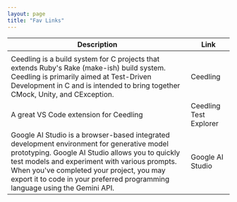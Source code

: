 ```yaml
---
layout: page
title: "Fav Links"
---
```

  
 <head>
</head>

<!-- Google tag (gtag.js) -->
<script async src="https://www.googletagmanager.com/gtag/js?id=G-TTC6RSBSSV"></script>
<script>
  window.dataLayer = window.dataLayer || [];
  function gtag(){dataLayer.push(arguments);}
  gtag('js', new Date());
  gtag('config', 'G-TTC6RSBSSV');
</script>

<table>
  <thead>
    <tr>
      <th>Description</th>
      <th>Link</th>
    </tr>
  </thead>
  <tbody>
    <tr>
      <td></td>
      <td><a href=""></a></td>
    </tr>
    <tr>
      <td>Ceedling is a build system for C projects that extends Ruby's Rake (make-ish) build system. Ceedling is primarily aimed at Test-Driven Development in C and is intended to bring together CMock, Unity, and CException.</td>
      <td><a href="https://www.throwtheswitch.org/ceedling"></a>Ceedling</td>
    </tr>
    <tr>
      <td>A great VS Code extension for Ceedling</td>
      <td><a href="https://marketplace.visualstudio.com/items?itemName=numaru.vscode-ceedling-test-adapter"></a>Ceedling Test Explorer</td>
    </tr>
    <tr>
      <td>Google AI Studio is a browser-based integrated development environment for generative model prototyping. Google AI Studio allows you to quickly test models and experiment with various prompts. When you've completed your project, you may export it to code in your preferred programming language using the Gemini API.</td>
      <td><a href="https://ai.google.dev/gemini-api/docs/ai-studio-quickstart?authuser=1"></a>Google AI Studio</td>
    </tr>
    <!--<tr>
      <td>An application to scan and discover Bluetooth low energy (BLE) devices</td>
      <td><a href="https://play.google.com/store/apps/details?id=no.nordicsemi.android.mcp&amp;hl=tr&amp;gl=US">nRF Connect</a></td>
    </tr>
    <tr>
      <td>A free web scraping tool</td>
      <td><a href="https://www.parsehub.com/">ParseHub</a></td>
    </tr>
    <tr>
      <td>An application to measure the magnitudes of EM fields around you</td>
      <td><a href="https://play.google.com/store/apps/details?id=com.mreprogramming.ultimateemfdetector&amp;hl=tr&amp;gl=US">Ultimate EMF Detector</a></td>
    </tr>
    <tr>
      <td>A discord bot using AI to convert text to image</td>
      <td><a href="https://www.midjourney.com/home/">Midjourney</a></td>
    </tr>
    <tr>
      <td>A list of excerpts from FA 49D (Music and the Visual Arts)</td>
      <td>
       <div id='outerdiv' style="width:320px; overflow-x:hidden;"> 
        <iframe width="320" height="180" src="https://www.youtube.com/embed/videoseries?list=PLy_w9_hh-bC0twUliXaUUJExZqmtse6Pq" title="YouTube video player" frameborder="0" allow="accelerometer; autoplay; clipboard-write; encrypted-media; gyroscope; picture-in-picture" allowfullscreen="false"></iframe>
       </div>
     </td>
    </tr>-->
  </tbody>
</table>
